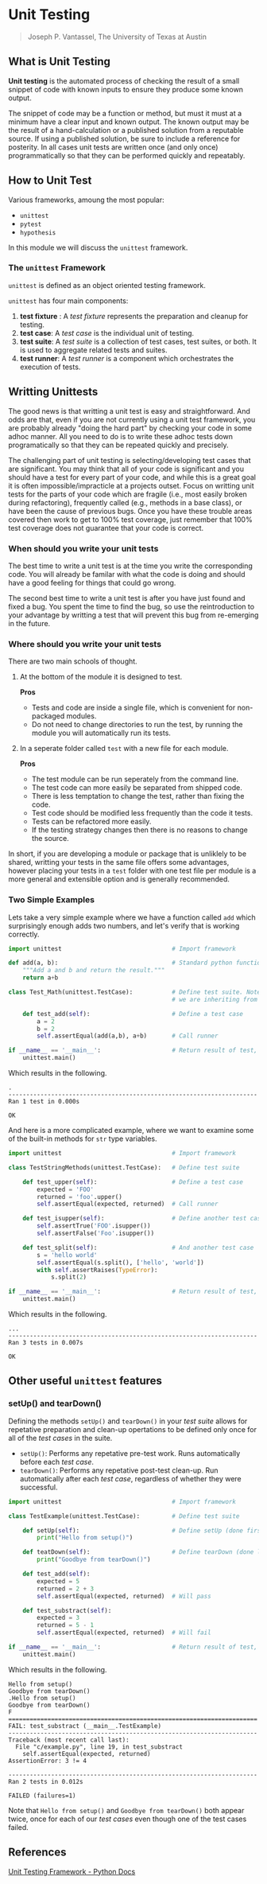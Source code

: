 # Unit Testing

> Joseph P. Vantassel, The University of Texas at Austin

## What is Unit Testing

__Unit testing__ is the automated process of checking the result of a small
snippet of code with known inputs to ensure they produce some known output.

The snippet of code may be a function or method, but must it must at a minimum
have a clear input and known output. The known output may be the result of a
hand-calculation or a published solution from a reputable source. If using a
published solution, be sure to include a reference for posterity. In all cases
unit tests are written once (and only once) programmatically so that they can be
performed quickly and repeatably.

## How to Unit Test

Various frameworks, amoung the most popular:

- `unittest`
- `pytest`
- `hypothesis`

In this module we will discuss the `unittest` framework.

### The `unittest` Framework

`unittest` is defined as an object oriented testing framework.

`unittest` has four main components:

1. __test fixture__ : A _test fixture_ represents the preparation and cleanup
    for testing.
2. __test case__: A _test case_ is the individual unit of testing.
3. __test suite__: A _test suite_ is a collection of test cases, test suites,
    or both. It is used to aggregate related tests and suites.
4. __test runner__: A _test runner_ is a component which orchestrates the
    execution of tests.

## Writting Unittests

The good news is that writting a unit test is easy and straightforward. And odds
are that, even if you are not currently using a unit test framework, you are
probably already "doing the hard part" by checking your code in some
adhoc manner. All you need to do is to write these adhoc tests down
programatically so that they can be repeated quickly and precisely.

The challenging part of unit testing is selecting/developing test cases that
are significant. You may think that all of your code is significant and you
should have a test for every part of your code, and while this is a
great goal it is often impossible/impracticle at a projects outset. Focus on
writting unit tests for the parts of your code
which are fragile (i.e., most easily broken during refactoring),
frequently called (e.g., methods in a base class), or have been the cause
of previous bugs. Once you have these trouble areas covered then work to get to
100% test coverage, just remember that 100% test coverage does not guarantee
that your code is correct.

### When should you write your unit tests

The best time to write a unit test is at the time you write the corresponding
code. You will already be familar with what the code is doing and should have a
good feeling for things that could go wrong.

The second best time to write a unit test is after you have just found and fixed
a bug. You spent the time to find the bug, so use the reintroduction to your
advantage by writting a test that will prevent this bug from re-emerging in the
future.

### Where should you write your unit tests

There are two main schools of thought.

1. At the bottom of the module it is designed to test.

    __Pros__

    - Tests and code are inside a single file, which is convenient for
    non-packaged modules.
    - Do not need to change directories to run the test, by running the module
    you will automatically run its tests.

2. In a seperate folder called `test` with a new file for each module.

    __Pros__

    - The test module can be run seperately from the command line.
    - The test code can more easily be separated from shipped code.
    - There is less temptation to change the test, rather than fixing the code.
    - Test code should be modified less frequently than the code it tests.
    - Tests can be refactored more easily.
    - If the testing strategy changes then there is no reasons to change the
    source.

In short, if you are developing a module or package that is unliklely
to be shared, writting your tests in the same file offers some advantages,
however placing your tests in a `test` folder with one test file per module is a
more general and extensible option and is generally recommended.

### Two Simple Examples

Lets take a very simple example where we have a function called `add` which
surprisingly enough adds two numbers, and let's verify that is working
correctly.

```python
import unittest                               # Import framework

def add(a, b):                                # Standard python function
    """Add a and b and return the result."""
    return a+b

class Test_Math(unittest.TestCase):           # Define test suite. Note that
                                              # we are inheriting from TestCase

    def test_add(self):                       # Define a test case
        a = 2
        b = 2
        self.assertEqual(add(a,b), a+b)       # Call runner

if __name__ == '__main__':                    # Return result of test, if main
    unittest.main()
```

Which results in the following.

```
.
----------------------------------------------------------------------
Ran 1 test in 0.000s

OK
```

And here is a more complicated example, where we want to examine some of the
built-in methods for `str` type variables.

```python
import unittest                               # Import framework

class TestStringMethods(unittest.TestCase):   # Define test suite

    def test_upper(self):                     # Define a test case
        expected = 'FOO'
        returned = 'foo'.upper()
        self.assertEqual(expected, returned)  # Call runner

    def test_isupper(self):                   # Define another test case
        self.assertTrue('FOO'.isupper())
        self.assertFalse('Foo'.isupper())

    def test_split(self):                     # And another test case
        s = 'hello world'
        self.assertEqual(s.split(), ['hello', 'world'])
        with self.assertRaises(TypeError):
            s.split(2)

if __name__ == '__main__':                    # Return result of test, if main
    unittest.main()
```

Which results in the following.

```
...
----------------------------------------------------------------------
Ran 3 tests in 0.007s

OK
```

## Other useful `unittest` features

### setUp() and tearDown()

Defining the methods `setUp()` and `tearDown()` in your _test suite_ allows for
repetative preparation and clean-up opertations to be defined only once for all
of the _test cases_ in the suite.

- `setUp()`: Performs any repetative pre-test work. Runs automatically before
each _test case_.
- `tearDown()`: Performs any repetative post-test clean-up. Run automatically
after each _test case_, regardless of whether they were successful.

```python
import unittest                               # Import framework

class TestExample(unittest.TestCase):         # Define test suite

    def setUp(self):                          # Define setUp (done first)
        print("Hello from setup()")

    def teatDown(self):                       # Define tearDown (done last)
        print("Goodbye from tearDown()")

    def test_add(self):
        expected = 5
        returned = 2 + 3
        self.assertEqual(expected, returned)  # Will pass

    def test_substract(self):
        expected = 3
        returned = 5 - 1
        self.assertEqual(expected, returned)  # Will fail

if __name__ == '__main__':                    # Return result of test, if main
    unittest.main()
```

Which results in the following.

```
Hello from setup()
Goodbye from tearDown()
.Hello from setup()
Goodbye from tearDown()
F
======================================================================
FAIL: test_substract (__main__.TestExample)
----------------------------------------------------------------------
Traceback (most recent call last):
  File "c/example.py", line 19, in test_substract
    self.assertEqual(expected, returned)
AssertionError: 3 != 4

----------------------------------------------------------------------
Ran 2 tests in 0.012s

FAILED (failures=1)
```

Note that `Hello from setup()` and `Goodbye from tearDown()` both appear twice,
once for each of our _test cases_ even though one of the test cases failed.

## References

[Unit Testing Framework -  Python Docs](https://docs.python.org/3/library/unittest.html)
